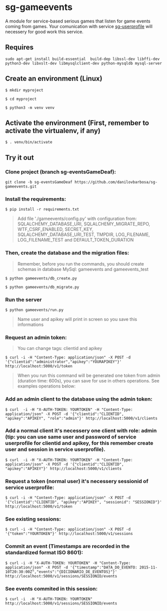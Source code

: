 # sg-gameevents 
A module for service-based serious games that listen for game events coming from games. Your comunication with service [sg-userprofile](https://github.com/danilovbarbosa/sg-userprofile/tree/sg-userProfileDeaf) will necessery for good work this service.

## Requires

``` sudo apt-get install build-essential  build-dep libssl-dev libffi-dev python3-dev libxslt-dev libmysqlclient-dev python-mysqldb mysql-server ```

## Create an environment (Linux)

``` 
$ mkdir myproject

$ cd myproject 

$ python3 -m venv venv 
```

## Activate the environment (First, remember to activate the virtualenv, if any)

``` $ . venv/bin/activate ```

## Try it out

### Clone project (branch sg-eventsGameDeaf):

``` git clone -b sg-eventsGameDeaf https://github.com/danilovbarbosa/sg-gameevents.git ```

### Install the requirements:

``` $ pip install -r requirements.txt ```

> Add file './gameevents/config.py' with configuration from: SQLALCHEMY_DATABASE_URI, SQLALCHEMY_MIGRATE_REPO, WTF_CSRF_ENABLED, SECRET_KEY, SQLALCHEMY_DATABASE_URI_TEST, TMPDIR, LOG_FILENAME, LOG_FILENAME_TEST and DEFAULT_TOKEN_DURATION  
 
### Then, create the database and the migration files:

> Remember, before you run the commands, you should create schemas in database MySql: gameevents and gameevents_test 

```
$ python gameevents/db_create.py

$ python gameevents/db_migrate.py 
```

### Run the server

``` $ python gameevents/run.py ```

> Name user and apikey will print in screen so you save this informations 

### Request an admin token:

> You can change tags: clientid and apikey

``` $ curl -i -H "Content-Type: application/json" -X POST -d '{"clientid":"administrator","apikey":"YOURAPIKEY"}' http://localhost:5000/v1/token ```

> When you run this command will be generated one token from admin (duration time: 600s), you can save for use in others operations. See examples operations below:

### Add an admin client to the database using the admin token:

``` $ curl  -i -H "X-AUTH-TOKEN: YOURTOKEN" -H "Content-Type: application/json" -X POST -d '{"clientid":"CLIENTID", "apikey":"APIKEY", "role":"admin"}' http://localhost:5000/v1/clients ```

### Add a normal client it's necessery one client with role: admin (tip: you can use same user and password of service userprofile for clientid and apikey, for this remember create user and session in service userprofile). 

``` $ curl  -i -H "X-AUTH-TOKEN: YOURTOKEN" -H "Content-Type: application/json" -X POST -d '{"clientid":"CLIENTID", "apikey":"APIKEY"}' http://localhost:5000/v1/clients ```

### Request a token (normal user) it's necessery sessionid of service userprofile:

``` $ curl -i -H "Content-Type: application/json" -X POST -d '{"clientid":"CLIENTID", "apikey":"APIKEY", "sessionid": "SESSIONID"}' http://localhost:5000/v1/token ```

### See existing sessions:

``` $ curl -i -H "Content-Type: application/json" -X POST -d '{"token":"YOURTOKEN"}' http://localhost:5000/v1/sessions ```

### Commit an event (Timestamps are recorded in the standardized format ISO 8601):

``` $ curl -i -H "X-AUTH-TOKEN: YOURTOKEN" -H "Content-Type: application/json" -X POST -d '{"timestamp":"DATA_DO_EVENTO: 2015-11-10T20:30:00Z","events":"{DICIONARIO_DE_EVENTOS}"}' http://localhost:5000/v1/sessions/SESSIONID/events ```

### See events commited in this session:

``` $ curl -i  -H "X-AUTH-TOKEN: YOURTOKEN" http://localhost:5000/v1/sessions/SESSIONID/events ```


